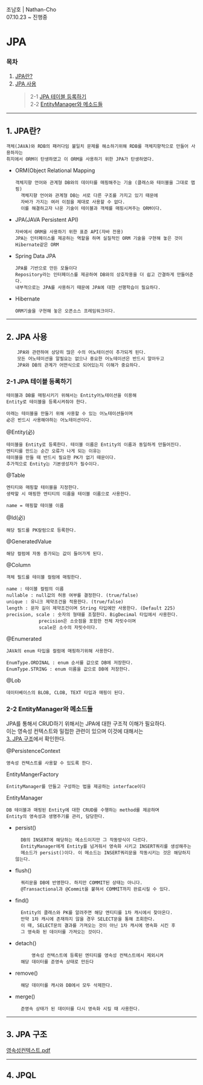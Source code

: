 조남호 | Nathan-Cho<br>
07.10.23 ~ 진행중

# JPA
### 목차
1. [JPA란?](#1-jpa란)
2. [JPA 사용](#2-jpa-사용)
	> 2-1 [JPA 테이블 등록하기](#2-1-jpa-테이블-등록하기)<br>
	> 2-2 [EntityManager와 메소드들](#2-2-EntityManager와-메소드들)

***
## 1. JPA란?
    객체(JAVA)와 RDB의 패러다임 불일치 문제를 해소하기위해 RDB를 객체지향적으로 만들어 사용하자는
    취지에서 ORM이 탄생하였고 이 ORM을 사용하기 위한 JPA가 탄생하였다.

- ORM(Object Relational Mapping

      객체지향 언어와 관계형 DB와의 데이터를 매핑해주는 기술 (클래스와 테이블을 그대로 맵핑)
	    객체지향 언어와 관계형 DB는 서로 다른 구조를 가지고 있기 때문에
	    자바가 가지는 여러 이점을 제대로 사용할 수 없다.
	    이를 해결하고자 나온 기술이 테이블과 객체를 매핑시켜주는 ORM이다.
- JPA(JAVA Persistent API)

      자바에서 ORM을 사용하기 위한 표준 API(자바 전용)
      JPA는 인터페이스를 제공하는 역할을 하며 실질적인 ORM 기술을 구현해 놓은 것이 Hibernate같은 ORM
- Spring Data JPA

      JPA를 기반으로 만든 모듈이다
      Repository라는 인터페이스를 제공하여 DB와의 상호작용을 더 쉽고 간결하게 만들어준다.
      내부적으로는 JPA를 사용하기 때문에 JPA에 대한 선행학습이 필요하다.
- Hibernate

      ORM기술을 구현해 놓은 오픈소스 프레임워크이다.


***
## 2. JPA 사용
  		JPA와 관련하여 상당히 많은 수의 어노테이션이 추가되게 된다.
  		모든 어노테이션을 알필요는 없으나 중요한 어노테이션은 반드시 알아두고
  		JPA와 DB의 관계가 어떤식으로 되어있는지 이해가 중요하다.

### 2-1 JPA 테이블 등록하기
	테이블과 DB를 매핑시키기 위해서는 Entity어노테이션을 이용해 
 	Entity로 테이블을 등록시켜줘야 한다.

	아래는 테이블을 만들기 위해 사용할 수 있는 어노테이션들이며 
 	必은 반드시 사용해야하는 어노테이션이다.
 
@Entity(必)

	테이블을 Entity로 등록한다. 테이블 이름은 Entity의 이름과 동일하게 만들어진다.
  	엔티티를 만드는 순간 오류가 나게 되는 이유는
	테이블을 만들 때 반드시 필요한 PK가 없기 때문이다. 
	추가적으로 Entity는 기본생성자가 필수이다.
@Table

	엔티티와 매핑할 테이블을 지정한다. 
 	생략할 시 매핑한 엔티티의 이름을 테이블 이름으로 사용한다.

	name = 매핑할 테이블 이름
@Id(必)

	해당 필드를 PK칼럼으로 등록한다.
@GeneratedValue

	해당 컬럼에 자동 증가되는 값이 들어가게 된다.
@Column

	객체 필드를 테이블 컬럼에 매핑한다.

 	name : 테이블 컬럼의 이름
  	nullable : null값의 허용 여부를 결정한다. (true/false)
   	unique : 유니크 제약조건을 적용한다. (true/false)
	length : 문자 길이 제약조건이며 String 타입에만 사용한다. (Default 225)
	precision, scale : 숫자의 형태를 조절한다. BigDecimal 타입에서 사용한다.
				precision은 소숫점을 포함한 전체 자릿수이며
				scale은 소수의 자릿수이다.

@Enumerated

	JAVA의 enum 타입을 컬럼에 매핑하기위해 사용한다.

	EnumType.ORDINAL : enum 순서를 값으로 DB에 저장한다.
 	EnumType.STRING : enum 이름을 값으로 DB에 저장한다.
@Lob

	데이터베이스의 BLOB, CLOB, TEXT 타입과 매핑이 된다.

### 2-2 EntityManager와 메소드들
JPA를 통해서 CRUD하기 위해서는 JPA에 대한 구조적 이해가 필요하다.<br>
이는 영속성 컨텍스트와 밀접한 관련이 있으며 이것에 대해서는<br>
[3. JPA 구조](#3-jpa-구조)에서 확인한다.

@PersistenceContext

	영속성 컨텍스트를 사용할 수 있도록 한다.
EntityMangerFactory

	EntityManager를 만들고 구성하는 법을 제공하는 interface이다
EntityManager

	DB 테이블과 매핑된 Entity에 대한 CRUD를 수행하는 method를 제공하며 
 	Entity의 영속성과 생명주기를 관리, 담당한다.
- persist()

		DB의 INSERT에 해당하는 메소드이지만 그 작동방식이 다르다.
  		EntityManager에게 Entity를 넘겨줘서 영속화 시키고 INSERT쿼리를 생성해주는
  		메소드가 persist()이다. 이 메소드는 INSERT쿼리문을 작동시키는 것은 해당하지 않는다.
- flush()

		쿼리문을 DB에 반영한다. 하지만 COMMIT된 상태는 아니다.
  		@Transactional과 @Commit을 붙혀서 COMMIT까지 완료시킬 수 있다.  
- find()

		Entity의 클래스와 PK를 알려주면 해당 엔티티를 1차 캐시에서 찾아온다.
  		만약 1차 캐시에 존재하지 않을 경우 SELECT문을 통해 조회한다.
  		이 때, SELECT문의 결과를 가져오는 것이 아닌 1차 캐시에 영속화 시킨 후
  		그 영속화 된 데이터를 가져오는 것이다.
- detach()

    		영속성 컨텍스트에 등록된 엔티티를 영속성 컨텍스트에서 제외시켜
  		해당 데이터를 준영속 상태로 만든다
- remove()

		해당 데이터를 캐시와 DB에서 모두 삭제한다.
- merge()

		준영속 상태가 된 데이터를 다시 영속화 시킬 때 사용한다.
  
***
## 3. JPA 구조
[영속성컨텍스트.pdf](https://github.com/DevNathan/study_jpa/files/13400337/default.pdf)


***
## 4. JPQL
